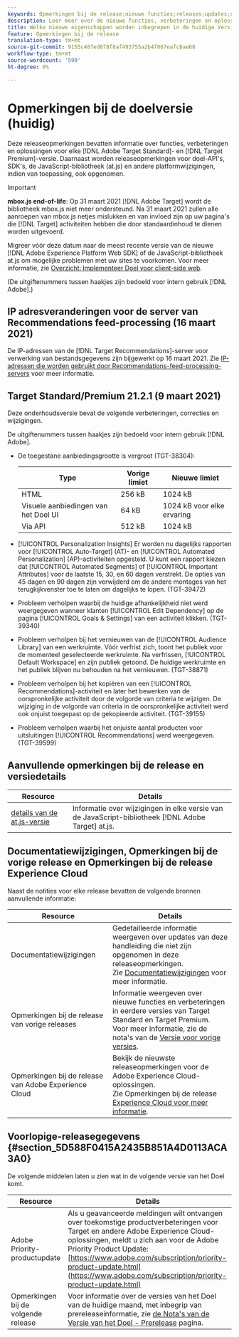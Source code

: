 ```yaml
---
keywords: Opmerkingen bij de release;nieuwe functies;releases;updates;update;release;verbetering;verbeteringen;correcties;foutoplossingen;updates
description: Leer meer over de nieuwe functies, verbeteringen en oplossingen die zijn opgenomen in de huidige versie van Adobe Target, waaronder SDK's, API's en JavaScript-bibliotheken.
title: Welke nieuwe eigenschappen worden inbegrepen in de huidige Versie?
feature: Opmerkingen bij de release
translation-type: tm+mt
source-git-commit: 9155c487ed078f8af493755a2b4f067eafc8ae68
workflow-type: tm+mt
source-wordcount: '599'
ht-degree: 0%

---
```



# Opmerkingen bij de doelversie (huidig)

Deze releaseopmerkingen bevatten informatie over functies, verbeteringen en oplossingen voor elke [!DNL Adobe Target Standard]- en [!DNL Target Premium]-versie. Daarnaast worden releaseopmerkingen voor doel-API&#39;s, SDK&#39;s, de JavaScript-bibliotheek (at.js) en andere platformwijzigingen, indien van toepassing, ook opgenomen.

>[!IMPORTANT]
>
>**mbox.js end-of-life**: Op 31 maart 2021  [!DNL Adobe Target] wordt de bibliotheek mbox.js niet meer ondersteund. Na 31 maart 2021 zullen alle aanroepen van mbox.js netjes mislukken en van invloed zijn op uw pagina&#39;s die [!DNL Target] activiteiten hebben die door standaardinhoud te dienen worden uitgevoerd.
>
>Migreer vóór deze datum naar de meest recente versie van de nieuwe [!DNL Adobe Experience Platform Web SDK] of de JavaScript-bibliotheek at.js om mogelijke problemen met uw sites te voorkomen. Voor meer informatie, zie [Overzicht: Implementeer Doel voor client-side web](/help/c-implementing-target/c-implementing-target-for-client-side-web/implement-target-for-client-side-web.md).

(De uitgiftenummers tussen haakjes zijn bedoeld voor intern gebruik [!DNL Adobe].)

## IP adresveranderingen voor de server van Recommendations feed-processing (16 maart 2021)

De IP-adressen van de [!DNL Target Recommendations]-server voor verwerking van bestandsgegevens zijn bijgewerkt op 16 maart 2021. Zie [IP-adressen die worden gebruikt door Recommendations-feed-processing-servers](/help/c-recommendations/c-recommendations-faq/ip-addresses-marketing-cloud.md) voor meer informatie.

## Target Standard/Premium 21.2.1 (9 maart 2021)

Deze onderhoudsversie bevat de volgende verbeteringen, correcties en wijzigingen.

De uitgiftenummers tussen haakjes zijn bedoeld voor intern gebruik [!DNL Adobe].

* De toegestane aanbiedingsgrootte is vergroot (TGT-38304):

   | Type | Vorige limiet | Nieuwe limiet |
   | --- | --- | --- |
   | HTML | 256 kB | 1024 kB |
   | Visuele aanbiedingen van het Doel UI | 64 kB | 1024 kB voor elke ervaring |
   | Via API | 512 kB | 1024 kB |

* [!UICONTROL Personalization Insights] Er worden nu dagelijks rapporten voor  [!UICONTROL Auto-Target] (AT)- en  [!UICONTROL Automated Personalization] (AP)-activiteiten opgesteld. U kunt een rapport kiezen dat [!UICONTROL Automated Segments] of [!UICONTROL Important Attributes] voor de laatste 15, 30, en 60 dagen verstrekt. De opties van 45 dagen en 90 dagen zijn verwijderd om de andere montages van het terugkijkvenster toe te laten om dagelijks te lopen. (TGT-39472)
* Probleem verholpen waarbij de huidige afhankelijkheid niet werd weergegeven wanneer klanten [!UICONTROL Edit Dependency] op de pagina [!UICONTROL Goals & Settings] van een activiteit klikken. (TGT-39340)
* Probleem verholpen bij het vernieuwen van de [!UICONTROL Audience Library] van een werkruimte. Vóór verfrist zich, toont het publiek voor de momenteel geselecteerde werkruimte. Na verfrissen, [!UICONTROL Default Workspace] en zijn publiek getoond. De huidige werkruimte en het publiek blijven nu behouden na het vernieuwen. (TGT-38871)
* Probleem verholpen bij het kopiëren van een [!UICONTROL Recommendations]-activiteit en later het bewerken van de oorspronkelijke activiteit door de volgorde van criteria te wijzigen. De wijziging in de volgorde van criteria in de oorspronkelijke activiteit werd ook onjuist toegepast op de gekopieerde activiteit. (TGT-39155)
* Probleem verholpen waarbij het onjuiste aantal producten voor uitsluitingen [!UICONTROL Recommendations] werd weergegeven. (TGT-39599)

## Aanvullende opmerkingen bij de release en versiedetails

| Resource | Details |
|--- |--- |
| [details van de at.js-versie](/help/c-implementing-target/c-implementing-target-for-client-side-web/target-atjs-versions.md) | Informatie over wijzigingen in elke versie van de JavaScript-bibliotheek [!DNL Adobe Target] at.js. |

## Documentatiewijzigingen, Opmerkingen bij de vorige release en Opmerkingen bij de release Experience Cloud

Naast de notities voor elke release bevatten de volgende bronnen aanvullende informatie:

| Resource | Details |
|--- |--- |
| Documentatiewijzigingen | Gedetailleerde informatie weergeven over updates van deze handleiding die niet zijn opgenomen in deze releaseopmerkingen.<br>Zie  [Documentatiewijzigingen](/help/r-release-notes/doc-change.md#reference_366123CF00994BACBBF9BBDF2C4D840C) voor meer informatie. |
| Opmerkingen bij de release van vorige releases | Informatie weergeven over nieuwe functies en verbeteringen in eerdere versies van Target Standard en Target Premium.<br>Voor meer informatie, zie de nota&#39;s van de  [Versie voor vorige versies](/help/r-release-notes/release-notes-for-previous-releases.md). |
| Opmerkingen bij de release van Adobe Experience Cloud | Bekijk de nieuwste releaseopmerkingen voor de Adobe Experience Cloud-oplossingen.<br>Zie Opmerkingen bij de release  [Experience Cloud voor meer informatie](https://experienceleague.adobe.com/docs/release-notes/experience-cloud/current.html). |

## Voorlopige-releasegegevens {#section_5D588F0415A2435B851A4D0113ACA3A0}

De volgende middelen laten u zien wat in de volgende versie van het Doel komt.

| Resource | Details |
|--- |--- |
| Adobe Priority-productupdate | Als u geavanceerde meldingen wilt ontvangen over toekomstige productverbeteringen voor Target en andere Adobe Experience Cloud-oplossingen, meldt u zich aan voor de Adobe Priority Product Update:<br>[https://www.adobe.com/subscription/priority-product-update.html](https://www.adobe.com/subscription/priority-product-update.html) |
| Opmerkingen bij de volgende release | Voor informatie over de versies van het Doel van de huidige maand, met inbegrip van prereleaseinformatie, zie [de Nota&#39;s van de Versie van het Doel - Prerelease](/help/r-release-notes/target-release-notes.md) pagina. |
